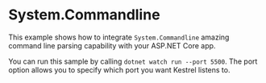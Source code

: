 # System.Commandline 

This example shows how to integrate `System.Commandline` amazing command line parsing capability with your ASP.NET Core app.

You can run this sample by calling `dotnet watch run --port 5500`. The port option allows you to specify which port you want Kestrel listens to.
